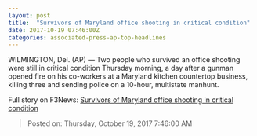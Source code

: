 ```yaml
---
layout: post
title:  "Survivors of Maryland office shooting in critical condition"
date: 2017-10-19 07:46:00Z
categories: associated-press-ap-top-headlines
---
```


WILMINGTON, Del. (AP) — Two people who survived an office shooting were still in critical condition Thursday morning, a day after a gunman opened fire on his co-workers at a Maryland kitchen countertop business, killing three and sending police on a 10-hour, multistate manhunt.


Full story on F3News: [Survivors of Maryland office shooting in critical condition](http://www.f3nws.com/n/2ajzrC)

> Posted on: Thursday, October 19, 2017 7:46:00 AM
